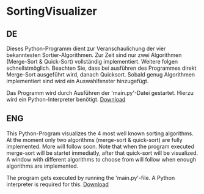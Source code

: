 # SortingVisualizer

## DE

Dieses Python-Programm dient zur Veranschaulichung der vier bekanntesten Sortier-Algorithmen.
Zur Zeit sind nur zwei Algorithmen (Merge-Sort & Quick-Sort) vollständig implementiert. Weitere folgen schnellstmöglich.
Beachten Sie, dass bei ausführen des Programmes direkt Merge-Sort ausgeführt wird, danach Quicksort. Sobald genug Algorithmen implementiert sind wird ein Auswahlfenster hinzugefügt.

Das Programm wird durch Ausführen der 'main.py'-Datei gestartet.
Hierzu wird ein Python-Interpreter benötigt.
[Download](https://www.python.org/downloads/)

## ENG

This Python-Program visualizes the 4 most well known sorting algorithms.
At the moment only two algorithms (merge-sort & quick-sort) are fully implemented.
More will follow soon.
Note that when the program executed merge-sort will be startet immediatly, after that quick-sort will be visualized.
A window with different algorithms to choose from will follow when enough algorithms are implemented.

The program gets executed by running the 'main.py'-file.
A Python interpreter is required for this.
[Download](https://www.python.org/downloads/)
